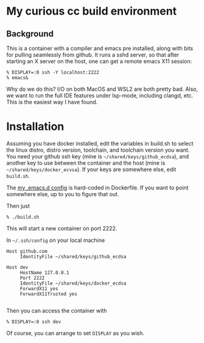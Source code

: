 # My curious cc build environment
## Background
This is a container with a compiler and emacs pre installed, along with bits for
pulling seamlessly from github. It runs a sshd server, so that after starting an X server on the host, one can get a remote emacs X11 session:
```
% DISPLAY=:0 ssh -Y localhost:2222
% emacs&
```

Why do we do this? I/O on both MacOS and WSL2 are both pretty bad. Also, we want to run the full IDE features under lsp-mode, including clangd, etc. This is the easiest way I have found.

# Installation
Assuming you have docker installed, edit the variables in build.sh to select the linux distro, distro version, toolchain, and toolchain version you want. You need your github ssh key (mine is `~/shared/keys/github_ecdsa`), and another key to use between the container and the host (mine is `~/shared/keys/docker_ecvsa`). If your keys are somewhere else, edit `build.sh`. 


The [my .emacs.d config](https://github.com/stelfer/emacs.d) is hard-coded in Dockerfile. If you want to point somewhere else, up to you to figure that out.

Then just
```
% ./build.sh
```
This will start a new container on port 2222.


In `~/.ssh/config` on your local machine
```
Host github.com 
     IdentityFile ~/shared/keys/github_ecdsa

Host dev
     HostName 127.0.0.1
     Port 2222
     IdentityFile ~/shared/keys/docker_ecdsa
     ForwardX11 yes
     ForwardX11Trusted yes
     
```

Then you can access the container with
```
% DISPLAY=:0 ssh dev
```
Of course, you can arrange to set `DISPLAY` as you wish.

